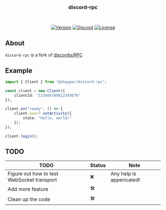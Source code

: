 <!-- markdownlint-disable -->
<div align="center">
    <br />
    <h3>discord-rpc</h3>
    <br />
    <p>
        <a href="https://www.npmjs.com/package/@xhayper/discord-rpc" target="_blank"
            ><img src="https://img.shields.io/github/package-json/v/xhayper/discord-rpc/main" alt="Version"
        /></a>
        <a href="https://discord.com/invite/xTAR8nUs2g" target="_blank"
            ><img src="https://img.shields.io/discord/965168309731487805" alt="Discord"
        /></a>
        <a href="https://github.com/xhayper/discord-rpc/blob/main/LICENSE" target="_blank"
            ><img src="https://img.shields.io/github/license/xhayper/discord-rpc" alt="License"
        /></a>
    </p>
</div>
<!-- markdownlint-enable -->

## About

`discord-rpc` is a fork of [discordjs/RPC](https://github.com/discordjs/RPC)

## Example

```ts
import { Client } from "@xhayper/discord-rpc";

const client = new Client({
    clientId: "123456789012345678"
});

client.on("ready", () => {
    client.user?.setActivity({
        state: "Hello, world!"
    });
});

client.login();
```

## TODO

| TODO                                       | Status | Note                     |
| ------------------------------------------ | ------ | ------------------------ |
| Figure out how to test WebSocket transport | ❌     | Any help is appericated! |
| Add more feature                           | 🛠      |                          |
| Clean up the code                          | 🛠      |                          |
